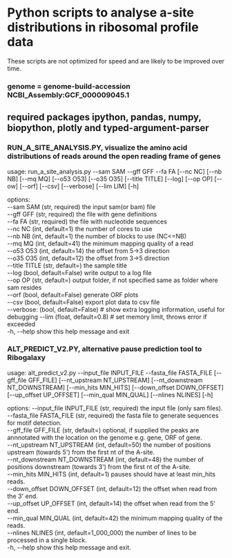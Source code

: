 # Python scripts to analyse a-site distributions in ribosomal profile data

These scripts are not optimized for speed and are likely to be improved over time. 


### genome = genome-build-accession NCBI_Assembly:GCF_000009045.1

## required packages ipython, pandas, numpy, biopython, plotly and typed-argument-parser

### RUN_A_SITE_ANALYSIS.PY, visualize the amino acid distributions of reads around the open reading frame of genes

usage: run_a_site_analysis.py --sam SAM --gff GFF --fa FA [--nc NC] [--nb NB] [--mq MQ] [--o53 O53] [--o35 O35] [--title TITLE] [--log] [--op OP] [--ow] [--orf] [--csv] [--verbose] [--lim LIM] [-h]

options:  
  --sam SAM      (str, required) the input sam(or bam) file  
  --gff GFF      (str, required) the file with gene definitions  
  --fa FA        (str, required) the file with nucleotide sequences  
  --nc NC        (int, default=1) the number of cores to use  
  --nb NB        (int, default=1) the number of blocks to use (NC<=NB)  
  --mq MQ        (int, default=41) the minimum mapping quality of a read  
  --o53 O53      (int, default=14) the offset from 5->3 direction  
  --o35 O35      (int, default=12) the offset from 3->5 direction  
  --title TITLE  (str, default=) the sample title  
  --log          (bool, default=False) write output to a log file  
  --op OP        (str, default=) output folder, if not specified same as folder where sam resides  
  --orf          (bool, default=False) generate ORF plots  
  --csv          (bool, default=False) export plot data to csv file  
  --verbose:     (bool, default=False) # show extra logging information, useful for debugging
  --lim          (float, default=0.8) # set memory limit, throws error if exceeded    
  -h, --help     show this help message and exit  


### ALT_PREDICT_V2.PY, alternative pause prediction tool to Ribogalaxy

usage: alt_predict_v2.py --input_file INPUT_FILE --fasta_file FASTA_FILE [--gff_file GFF_FILE]
                         [--nt_upstream NT_UPSTREAM] [--nt_downstream NT_DOWNSTREAM] [--min_hits MIN_HITS]
                         [--down_offset DOWN_OFFSET] [--up_offset UP_OFFSET] [--min_qual MIN_QUAL] [--nlines NLINES]
                         [-h]

options:
  --input_file INPUT_FILE       (str, required) the input file (only sam files).  
  --fasta_file FASTA_FILE       (str, required) the fasta file to generate sequences for motif detection.  
  --gff_file GFF_FILE           (str, default=) optional, if supplied the peaks are annnotated with the location on the genome e.g. gene, ORF of gene.  
  --nt_upstream NT_UPSTREAM     (int, default=50) the number of positions upstream (towards 5') from the first nt of the A-site.  
  --nt_downstream NT_DOWNSTREAM (int, default=48) the number of positions downstream (towards 3') from the first nt of the A-site.  
  --min_hits MIN_HITS           (int, default=1) pauses should have at least min_hits reads.  
  --down_offset DOWN_OFFSET     (int, default=12) the offset when read from the 3' end.  
  --up_offset UP_OFFSET         (int, default=14) the offset when read from the 5' end.  
  --min_qual MIN_QUAL           (int, default=42) the minimum mapping quality of the reads.  
  --nlines NLINES               (int, default=1_000_000) the number of lines to be processed in a single block.  
  -h, --help                    show this help message and exit.  